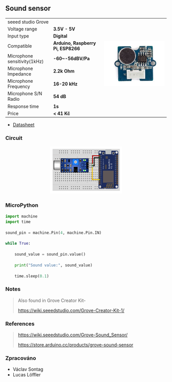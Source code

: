 ## Sound sensor

<table border="0" width="100%"><tr><td colspan=2 width="60%">seeed studio Grove </td>
<td rowspan=9 width="40%" align="right"><img src="../../.img/sound.jpg" width="200px" /></td></tr>
<tr><td>Voltage range</td><td><b>3.5V - 5V</b></td></tr>
<tr><td>Input type</td><td><b>Digital</b></td></tr>
<tr><td>Compatible</td><td><b>Arduino, Raspberry Pi, ESP8266</b></td></tr>
<tr><td>Microphone sensitivity(1kHz)</td><td><b>-60~-56dBV/Pa</b></td></tr>
<tr><td>Microphone Impedance</td><td><b>2.2k Ohm</b></td></tr>
<tr><td>Microphone Frequency</td><td><b>16-20 kHz</b></td></tr>
<tr><td>Microphone S/N Radio</td><td><b>54 dB</b></td></tr>
<tr><td>Response time</td><td><b>1s</b></td></tr>
<tr><td>Price</td><td><b>< 41 Kč</b></td></tr></table>

* [Datasheet](./datasheet.pdf)

### Circuit
<p align="center"><img src="../../.img/sound.png" width="45%" /></p>

### MicroPython

```python
import machine
import time

sound_pin = machine.Pin(4, machine.Pin.IN)

while True:

    sound_value = sound_pin.value()

    print("Sound value:", sound_value)

    time.sleep(0.1)
```

### Notes
> Also found in Grove Creator Kit-
>
>https://wiki.seeedstudio.com/Grove-Creator-Kit-1/

### References
> https://wiki.seeedstudio.com/Grove-Sound_Sensor/
>
> https://store.arduino.cc/products/grove-sound-sensor

### Zpracováno
- Václav Sontag
- Lucas Löffler